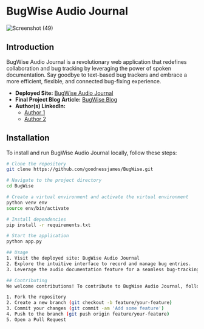 # BugWise Audio Journal
![Screenshot (49)](https://github.com/GoodnessJames/BugWise/assets/128673364/7ad8df13-f0fe-432e-b1fa-4e5501def7f2)

## Introduction
BugWise Audio Journal is a revolutionary web application that redefines collaboration and bug tracking by leveraging the power of spoken documentation. Say goodbye to text-based bug trackers and embrace a more efficient, flexible, and connected bug-fixing experience.

- **Deployed Site:** [BugWise Audio Journal](https://bugwise.pythonanywhere.com/home)
- **Final Project Blog Article:** [BugWise Blog](https://link-to-final-blog-article.com)
- **Author(s) LinkedIn:**
  - [Author 1](https://www.linkedin.com/goodness-akoma)
  - [Author 2](https://www.linkedin.com/in/ginika-elizabeth-nna-b17573117/)

## Installation

To install and run BugWise Audio Journal locally, follow these steps:

```bash
# Clone the repository
git clone https://github.com/goodnessjames/BugWise.git

# Navigate to the project directory
cd BugWise

# Create a virtual environment and activate the virtual environment
python venv env
source env/bin/activate

# Install dependencies
pip install -r requirements.txt

# Start the application
python app.py

## Usage
1. Visit the deployed site: BugWise Audio Journal
2. Explore the intuitive interface to record and manage bug entries.
3. Leverage the audio documentation feature for a seamless bug-tracking experience.

## Contributing
We welcome contributions! To contribute to BugWise Audio Journal, follow these steps:

1. Fork the repository
2. Create a new branch (git checkout -b feature/your-feature)
3. Commit your changes (git commit -am 'Add some feature')
4. Push to the branch (git push origin feature/your-feature)
5. Open a Pull Request
